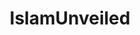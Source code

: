 ---
title: IslamUnveiled
crosslinks:
- autotldr
- IslamUncensored
- The_Donald
- islam
- CSULA
- conspiracy
- ukpolitics
- POLITIC
- InternetCommentEtiq
- exmuslim
- glasgow
- atheist
- Hexag1
---